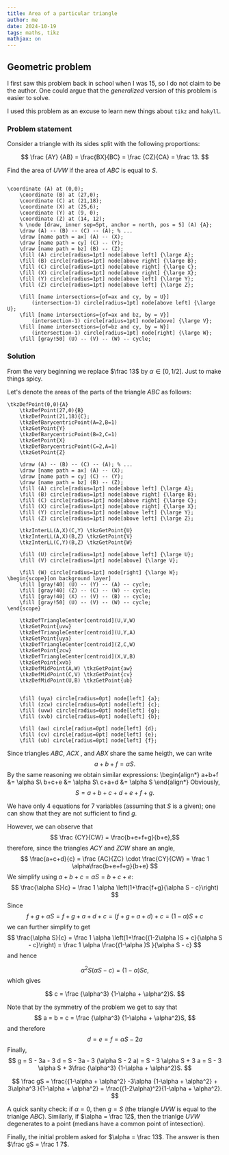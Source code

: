 ```yaml
---
title: Area of a particular triangle
author: me
date: 2024-10-19
tags: maths, tikz
mathjax: on
---
```


## Geometric problem

I first saw this problem back in school when I was 15, so I do not claim to be the author.
One could argue that the *generalized* version of this problem is easier to solve.

I used this problem as an excuse to learn new things about `tikz` and `hakyll`.

### Problem statement

Consider a triangle with its sides split with the following proportions:

$$
\frac {AY} {AB} = \frac{BX}{BC} = \frac {CZ}{CA} = \frac 13.
$$

Find the area of $UVW$ if the area of $ABC$ is equal to $S$.


```tikzpicture

\coordinate (A) at (0,0);
    \coordinate (B) at (27,0);
    \coordinate (C) at (21,18);
    \coordinate (X) at (25,6);
    \coordinate (Y) at (9, 0);
    \coordinate (Z) at (14, 12);
    % \node [draw, inner sep=5pt, anchor = north, pos = 5] (A) {A};
    \draw (A) -- (B) -- (C) -- (A); % ...
    \draw [name path = ax] (A) -- (X);
    \draw [name path = cy] (C) -- (Y);
    \draw [name path = bz] (B) -- (Z);
    \fill (A) circle[radius=1pt] node[above left] {\large A};
    \fill (B) circle[radius=1pt] node[above right] {\large B};
    \fill (C) circle[radius=1pt] node[above right] {\large C};
    \fill (X) circle[radius=1pt] node[above right] {\large X};
    \fill (Y) circle[radius=1pt] node[above left] {\large Y};
    \fill (Z) circle[radius=1pt] node[above left] {\large Z};

    \fill [name intersections={of=ax and cy, by = U}]
        (intersection-1) circle[radius=1pt] node[above left] {\large U};
    \fill [name intersections={of=ax and bz, by = V}]
        (intersection-1) circle[radius=1pt] node[above] {\large V};
    \fill [name intersections={of=bz and cy, by = W}]
        (intersection-1) circle[radius=1pt] node[right] {\large W};
    \fill [gray!50] (U) -- (V) -- (W) -- cycle;

```
### Solution
From the very beginning we replace $\frac 13$ by $\alpha \in [0,1/2]$. Just to make things spicy.

Let's denote the areas of the parts of the triangle $ABC$ as follows:

```tikzpicture
\tkzDefPoint(0,0){A}
    \tkzDefPoint(27,0){B}
    \tkzDefPoint(21,18){C};
    \tkzDefBarycentricPoint(A=2,B=1)
    \tkzGetPoint{Y}
    \tkzDefBarycentricPoint(B=2,C=1)
    \tkzGetPoint{X}
    \tkzDefBarycentricPoint(C=2,A=1)
    \tkzGetPoint{Z}

    \draw (A) -- (B) -- (C) -- (A); % ...
    \draw [name path = ax] (A) -- (X);
    \draw [name path = cy] (C) -- (Y);
    \draw [name path = bz] (B) -- (Z);
    \fill (A) circle[radius=1pt] node[above left] {\large A};
    \fill (B) circle[radius=1pt] node[above right] {\large B};
    \fill (C) circle[radius=1pt] node[above right] {\large C};
    \fill (X) circle[radius=1pt] node[above right] {\large X};
    \fill (Y) circle[radius=1pt] node[above left] {\large Y};
    \fill (Z) circle[radius=1pt] node[above left] {\large Z};

    \tkzInterLL(A,X)(C,Y) \tkzGetPoint{U}
    \tkzInterLL(A,X)(B,Z) \tkzGetPoint{V}
    \tkzInterLL(C,Y)(B,Z) \tkzGetPoint{W}

    \fill (U) circle[radius=1pt] node[above left] {\large U};
    \fill (V) circle[radius=1pt] node[above] {\large V};

    \fill (W) circle[radius=1pt] node[right] {\large W};
\begin{scope}[on background layer]
    \fill [gray!40] (U) -- (Y) -- (A) -- cycle;
    \fill [gray!40] (Z) -- (C) -- (W) -- cycle;
    \fill [gray!40] (X) -- (V) -- (B) -- cycle;
    \fill [gray!50] (U) -- (V) -- (W) -- cycle;
\end{scope}

    \tkzDefTriangleCenter[centroid](U,V,W)
    \tkzGetPoint{uvw}
    \tkzDefTriangleCenter[centroid](U,Y,A)
    \tkzGetPoint{uya}
    \tkzDefTriangleCenter[centroid](Z,C,W)
    \tkzGetPoint{zcw}
    \tkzDefTriangleCenter[centroid](X,V,B)
    \tkzGetPoint{xvb}
    \tkzDefMidPoint(A,W) \tkzGetPoint{aw}
    \tkzDefMidPoint(C,V) \tkzGetPoint{cv}
    \tkzDefMidPoint(U,B) \tkzGetPoint{ub}


    \fill (uya) circle[radius=0pt] node[left] {a};
    \fill (zcw) circle[radius=0pt] node[left] {c};
    \fill (uvw) circle[radius=0pt] node[left] {g};
    \fill (xvb) circle[radius=0pt] node[left] {b};

    \fill (aw) circle[radius=0pt] node[left] {d};
    \fill (cv) circle[radius=0pt] node[left] {e};
    \fill (ub) circle[radius=0pt] node[left] {f};

```
Since triangles $ABC$, $ACX$ , and $ABX$ share the same heigth, we can write
$$
a+b+f = \alpha S.
$$
By the same reasoning we obtain similar expressions:
\begin{align*}
a+b+f &= \alpha S\\
b+c+e &= \alpha S\\
c+a+d &= \alpha S
\end{align*}
Obviously,
$$
S = a + b + c + d + e + f + g.
$$

We have only $4$ equations for $7$ variables (assuming that $S$ is a given); one can show that they are not sufficient to find $g$.

However, we can observe that
$$
\frac {CY}{CW} = \frac{b+e+f+g}{b+e},$$
therefore, since the triangles $ACY$ and $ZCW$ share an angle,
$$
\frac{a+c+d}{c} = \frac {AC}{ZC} \cdot \frac{CY}{CW} = \frac 1 \alpha\frac{b+e+f+g}{b+e}
$$
We simplify using $a+b+c = \alpha S = b +c +e$:
$$
\frac{\alpha S}{c} = \frac 1 \alpha \left(1+\frac{f+g}{\alpha S - c}\right)
$$
Since
$$
f+g +\alpha S = f + g + a + d + c = (f + g + a + d) + c = (1 - \alpha )S + c
$$
we can further simplify to get
$$
\frac{\alpha S}{c} = \frac 1 \alpha \left(1+\frac{(1-2\alpha )S  + c}{\alpha S - c}\right) =
\frac 1 \alpha \frac{(1-\alpha )S }{\alpha S - c} 
$$
and hence

$$
\alpha^2 S(\alpha S - c) = (1-\alpha )Sc ,
$$
which gives

$$
c = \frac {\alpha^3} {1-\alpha + \alpha^2}S.
$$

Note that by the symmetry of the problem we get to say that
$$
a = b = c = \frac {\alpha^3} {1-\alpha + \alpha^2}S,
$$
and therefore
$$
d = e = f = \alpha S - 2 a
$$
Finally,
$$
g = S - 3a - 3 d = S - 3a - 3 (\alpha S - 2 a) = S - 3 \alpha S + 3 a = S - 3 \alpha S + 3\frac {\alpha^3} {1-\alpha + \alpha^2}S.
$$

$$
\frac gS = \frac{{1-\alpha + \alpha^2} -3\alpha {1-\alpha + \alpha^2} + 3\alpha^3 }{1-\alpha + \alpha^2} = 
\frac{(1-2\alpha)^2}{1-\alpha + \alpha^2}.
$$

A quick sanity check: if $\alpha = 0$, then $g = S$ (the triangle $UVW$ is equal to the trianlge $ABC$). Similarly, if $\alpha = \frac 12$, then the trianlge $UVW$ degenerates to a point (medians have a common point of intesection).

Finally, the initial problem asked for $\alpha = \frac 13$. The answer is then $\frac gS = \frac 1 7$.